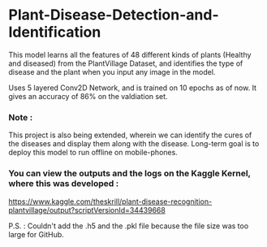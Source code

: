 # Plant-Disease-Detection-and-Identification
This model learns all the features of 48 different kinds of plants (Healthy and diseased) from the PlantVillage Dataset, and identifies the type of disease and the plant when you input any image in the model.

Uses 5 layered Conv2D Network, and is trained on 10 epochs as of now. It gives an accuracy of 86% on the valdiation set.

### Note : 
This project is also being extended, wherein we can identify the cures of the diseases and display them along with the disease.
Long-term goal is to deploy this model to run offline on mobile-phones.

### You can view the outputs and the logs on the Kaggle Kernel, where this was developed : 
https://www.kaggle.com/theskrill/plant-disease-recognition-plantvillage/output?scriptVersionId=34439668

P.S. : Couldn't add the .h5 and the .pkl file because the file size was too large for GitHub.
